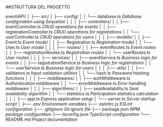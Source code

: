 ##STRUTTURA DEL PROGETTO


eventiAPI/
│
├── src/
│   ├── config/
│   │   └── database.ts             *Database configuration using Sequelize*
│   │
│   ├── controllers/
│   │   ├── eventController.ts      *CRUD operations for events*
│   │   ├── registrationController.ts   *CRUD operations for registrations*
│   │   └── userController.ts       *CRUD operations for users*
│   │
│   ├── models/
│   │   ├── Event.ts                *Event model*
│   │   ├── Registration.ts         *Registration model*
│   │   └── User.ts                 *User model*
│   │
│   ├── routes/
│   │   ├── eventRoutes.ts          *Event routes*
│   │   ├── registrationRoutes.ts   *Registration routes*
│   │   └── userRoutes.ts           *User routes*
│   │
│   ├── services/
│   │   ├── eventService.ts         *Business logic for events*
│   │   ├── registrationService.ts  *Business logic for registrations*
│   │   └── userService.ts          *Business logic for users*
│   │
│   ├── utils/
│   │   ├── validators.ts           *Input validation utilities*
│   │   └── hash.ts                 *Password hashing functions*
│   │
│   ├── middlewares/
│   │   ├── authMiddleware.ts       *Authentication middleware*
│   │   └── errorMiddleware.ts      *Error handling middleware*
│   │
│   ├── algorithms/
│   │   ├── seatAvailability.ts     *Seat availability algorithm*
│   │   └── statistics.ts           *Participation statistics calculation*
│   │
│   ├── app.ts                      *Express application setup*
│   └── server.ts                   *Server startup script*
│
├── .env                            *Environment variables*
├── .eslintrc.js                    *ESLint configuration*
├── .gitignore                      *Git ignore file*
├── package.json                    *NPM package configuration*
├── tsconfig.json                   *TypeScript configuration*
└── README.md                       *Project documentation*
